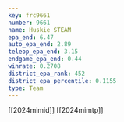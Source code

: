 ```yaml
---
key: frc9661
number: 9661
name: Huskie STEAM
epa_end: 6.47
auto_epa_end: 2.89
teleop_epa_end: 3.15
endgame_epa_end: 0.44
winrate: 0.2708
district_epa_rank: 452
district_epa_percentile: 0.1155
type: Team
---
```

[[2024mimid]]
[[2024mimtp]]
